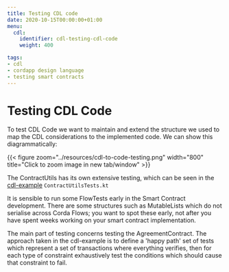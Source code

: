 ```yaml
---
title: Testing CDL code
date: 2020-10-15T00:00:00+01:00
menu:
  cdl:
    identifier: cdl-testing-cdl-code
    weight: 400

tags:
- cdl
- cordapp design language
- testing smart contracts
---
```


# Testing CDL Code

To test CDL Code we want to maintain and extend the structure we used to map the CDL considerations to the implemented code. We can show this diagrammatically:

{{< figure zoom="../resources/cdl-to-code-testing.png" width="800" title="Click to zoom image in new tab/window" >}}

The ContractUtils has its own extensive testing, which can be seen in the [cdl-example](https://github.com/corda/cdl-example) `ContractUtilsTests.kt`

It is sensible to run some FlowTests early in the Smart Contract development. There are some structures such as MutableLists which do not serialise across Corda Flows; you want to spot these early, not after you have spent weeks working on your smart contract implementation.

The main part of testing concerns testing the AgreementContract. The approach taken in the cdl-example is to define a 'happy path' set of tests which represent a set of transactions where everything verifies, then for each type of constraint exhaustively test the conditions which should cause that constraint to fail.

